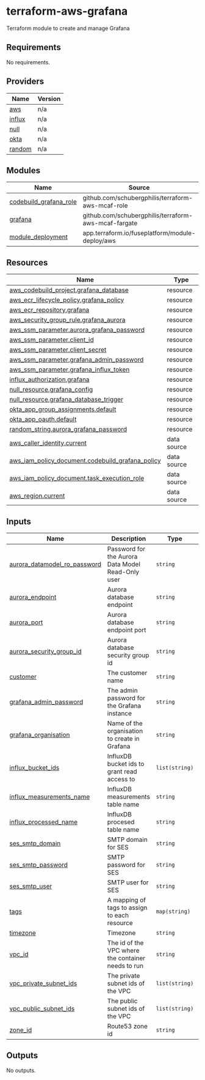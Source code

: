 # terraform-aws-grafana
Terraform module to create and manage Grafana

<!-- BEGIN_TF_DOCS -->
## Requirements

No requirements.

## Providers

| Name | Version |
|------|---------|
| <a name="provider_aws"></a> [aws](#provider\_aws) | n/a |
| <a name="provider_influx"></a> [influx](#provider\_influx) | n/a |
| <a name="provider_null"></a> [null](#provider\_null) | n/a |
| <a name="provider_okta"></a> [okta](#provider\_okta) | n/a |
| <a name="provider_random"></a> [random](#provider\_random) | n/a |

## Modules

| Name | Source | Version |
|------|--------|---------|
| <a name="module_codebuild_grafana_role"></a> [codebuild\_grafana\_role](#module\_codebuild\_grafana\_role) | github.com/schubergphilis/terraform-aws-mcaf-role | v0.3.1 |
| <a name="module_grafana"></a> [grafana](#module\_grafana) | github.com/schubergphilis/terraform-aws-mcaf-fargate | v0.11.0 |
| <a name="module_module_deployment"></a> [module\_deployment](#module\_module\_deployment) | app.terraform.io/fuseplatform/module-deploy/aws | 0.3.0 |

## Resources

| Name | Type |
|------|------|
| [aws_codebuild_project.grafana_database](https://registry.terraform.io/providers/hashicorp/aws/latest/docs/resources/codebuild_project) | resource |
| [aws_ecr_lifecycle_policy.grafana_policy](https://registry.terraform.io/providers/hashicorp/aws/latest/docs/resources/ecr_lifecycle_policy) | resource |
| [aws_ecr_repository.grafana](https://registry.terraform.io/providers/hashicorp/aws/latest/docs/resources/ecr_repository) | resource |
| [aws_security_group_rule.grafana_aurora](https://registry.terraform.io/providers/hashicorp/aws/latest/docs/resources/security_group_rule) | resource |
| [aws_ssm_parameter.aurora_grafana_password](https://registry.terraform.io/providers/hashicorp/aws/latest/docs/resources/ssm_parameter) | resource |
| [aws_ssm_parameter.client_id](https://registry.terraform.io/providers/hashicorp/aws/latest/docs/resources/ssm_parameter) | resource |
| [aws_ssm_parameter.client_secret](https://registry.terraform.io/providers/hashicorp/aws/latest/docs/resources/ssm_parameter) | resource |
| [aws_ssm_parameter.grafana_admin_password](https://registry.terraform.io/providers/hashicorp/aws/latest/docs/resources/ssm_parameter) | resource |
| [aws_ssm_parameter.grafana_influx_token](https://registry.terraform.io/providers/hashicorp/aws/latest/docs/resources/ssm_parameter) | resource |
| [influx_authorization.grafana](https://registry.terraform.io/providers/schubergphilis/influx/latest/docs/resources/authorization) | resource |
| [null_resource.grafana_config](https://registry.terraform.io/providers/hashicorp/null/latest/docs/resources/resource) | resource |
| [null_resource.grafana_database_trigger](https://registry.terraform.io/providers/hashicorp/null/latest/docs/resources/resource) | resource |
| [okta_app_group_assignments.default](https://registry.terraform.io/providers/okta/okta/latest/docs/resources/app_group_assignments) | resource |
| [okta_app_oauth.default](https://registry.terraform.io/providers/okta/okta/latest/docs/resources/app_oauth) | resource |
| [random_string.aurora_grafana_password](https://registry.terraform.io/providers/hashicorp/random/latest/docs/resources/string) | resource |
| [aws_caller_identity.current](https://registry.terraform.io/providers/hashicorp/aws/latest/docs/data-sources/caller_identity) | data source |
| [aws_iam_policy_document.codebuild_grafana_policy](https://registry.terraform.io/providers/hashicorp/aws/latest/docs/data-sources/iam_policy_document) | data source |
| [aws_iam_policy_document.task_execution_role](https://registry.terraform.io/providers/hashicorp/aws/latest/docs/data-sources/iam_policy_document) | data source |
| [aws_region.current](https://registry.terraform.io/providers/hashicorp/aws/latest/docs/data-sources/region) | data source |

## Inputs

| Name | Description | Type | Default | Required |
|------|-------------|------|---------|:--------:|
| <a name="input_aurora_datamodel_ro_password"></a> [aurora\_datamodel\_ro\_password](#input\_aurora\_datamodel\_ro\_password) | Password for the Aurora Data Model Read-Only user | `string` | n/a | yes |
| <a name="input_aurora_endpoint"></a> [aurora\_endpoint](#input\_aurora\_endpoint) | Aurora database endpoint | `string` | n/a | yes |
| <a name="input_aurora_port"></a> [aurora\_port](#input\_aurora\_port) | Aurora database endpoint port | `string` | n/a | yes |
| <a name="input_aurora_security_group_id"></a> [aurora\_security\_group\_id](#input\_aurora\_security\_group\_id) | Aurora database security group id | `string` | n/a | yes |
| <a name="input_customer"></a> [customer](#input\_customer) | The customer name | `string` | n/a | yes |
| <a name="input_grafana_admin_password"></a> [grafana\_admin\_password](#input\_grafana\_admin\_password) | The admin password for the Grafana instance | `string` | n/a | yes |
| <a name="input_grafana_organisation"></a> [grafana\_organisation](#input\_grafana\_organisation) | Name of the organisation to create in Grafana | `string` | n/a | yes |
| <a name="input_influx_bucket_ids"></a> [influx\_bucket\_ids](#input\_influx\_bucket\_ids) | InfluxDB bucket ids to grant read access to | `list(string)` | n/a | yes |
| <a name="input_influx_measurements_name"></a> [influx\_measurements\_name](#input\_influx\_measurements\_name) | InfluxDB measurements table name | `string` | n/a | yes |
| <a name="input_influx_processed_name"></a> [influx\_processed\_name](#input\_influx\_processed\_name) | InfluxDB procesed table name | `string` | n/a | yes |
| <a name="input_ses_smtp_domain"></a> [ses\_smtp\_domain](#input\_ses\_smtp\_domain) | SMTP domain for SES | `string` | n/a | yes |
| <a name="input_ses_smtp_password"></a> [ses\_smtp\_password](#input\_ses\_smtp\_password) | SMTP password for SES | `string` | n/a | yes |
| <a name="input_ses_smtp_user"></a> [ses\_smtp\_user](#input\_ses\_smtp\_user) | SMTP user for SES | `string` | n/a | yes |
| <a name="input_tags"></a> [tags](#input\_tags) | A mapping of tags to assign to each resource | `map(string)` | n/a | yes |
| <a name="input_timezone"></a> [timezone](#input\_timezone) | Timezone | `string` | n/a | yes |
| <a name="input_vpc_id"></a> [vpc\_id](#input\_vpc\_id) | The id of the VPC where the container needs to run | `string` | n/a | yes |
| <a name="input_vpc_private_subnet_ids"></a> [vpc\_private\_subnet\_ids](#input\_vpc\_private\_subnet\_ids) | The private subnet ids of the VPC | `list(string)` | n/a | yes |
| <a name="input_vpc_public_subnet_ids"></a> [vpc\_public\_subnet\_ids](#input\_vpc\_public\_subnet\_ids) | The public subnet ids of the VPC | `list(string)` | n/a | yes |
| <a name="input_zone_id"></a> [zone\_id](#input\_zone\_id) | Route53 zone id | `string` | n/a | yes |

## Outputs

No outputs.
<!-- END_TF_DOCS -->